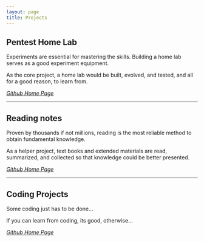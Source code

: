 ```yaml
---
layout:	page
title: Projects
---
```


## Pentest Home Lab

Experiments are essential for mastering the skills. Building a home lab serves as a good experiment equipment.

As the core project, a home lab would be built, evolved, and tested, and all for a good reason, to learn from.

<a href="https://github.com/happyren/pentest-homelab"><i class="fab fa-github"> Github Home Page</i></a>

---

## Reading notes

Proven by thousands if not millions, reading is the most reliable method to obtain fundamental knowledge.

As a helper project, text books and extended materials are read, summarized, and collected so that knowledge could be better presented.

<a href="https://github.com/happyren/Reading-notes"><i class="fab fa-github"> Github Home Page</i></a>

---

## Coding Projects

Some coding just has to be done...

If you can learn from coding, its good, otherwise...

<a href="https://github.com/happyren/coding-practice"><i class="fab fa-github"> Github Home Page</i></a>